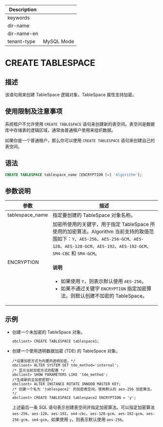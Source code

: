 | Description   |                 |
|---------------|-----------------|
| keywords      |                 |
| dir-name      |                 |
| dir-name-en   |                 |
| tenant-type   | MySQL Mode     |

# CREATE TABLESPACE

## 描述

该语句用来创建 TableSpace 逻辑对象，TableSpace 属性支持加密。

## 使用限制及注意事项

系统租户不允许使用 `CREATE TABLESPACE` 语句来创建新的表空间。表空间是数据库中存储表的逻辑区域，通常由普通租户使用来组织数据。

如果你是一个普通租户，那么你可以使用 `CREATE TABLESPACE` 语句来创建自己的表空间。

## 语法

```sql
CREATE TABLESPACE tablespace_name [ENCRYPTION [=] 'Algorithm'];
```

## 参数说明

|                 参数                 |           描述            |
|------------------------------------|-------------------------|
| tablespace_name                    | 指定要创建的 TableSpace 对象名称。 |
| ENCRYPTION                    | 加密所使用的关键字，用于指定 TableSpace 所使用的加密算法。Algorithm 当前支持的取值范围如下：`Y`、`AES-256`、`AES-256-GCM`、`AES-128`、`AES-128-GCM`、`AES-192`、`AES-192-GCM`、`SM4-CBC` 和 `SM4-GCM`。 <main id="notice" type='explain'><h4>说明</h4><p> <ul><li>如果使用 `Y`，则表示默认使用 `AES-256`。</li> <li>如果不通过关键字 `ENCRYPTION` 指定加密算法，则默认创建不加密的 TableSpace。</li></p></main>              |

## 示例

* 创建一个未加密的 TableSpace 对象。

  ```shell
  obclient> CREATE TABLESPACE tablespace1;
  ```

* 创建一个使用透明数据加密 (TDE) 的 TableSpace 对象。

  ```shell
  /*设置加密方式为内置的透明加密。*/
  obclient> ALTER SYSTEM SET tde_method='internal';
  /* 显示当前加密方式的配置 */
  obclient> SHOW PARAMETERS LIKE 'tde_method';
  /*生成新的主加密密钥*/
  obclient> ALTER INSTANCE ROTATE INNODB MASTER KEY;
  /* 创建一个名为 'tablespace2' 的加密表空间，使用默认的 aes-256 加密算法。 */
  obclient> CREATE TABLESPACE tablespace2 ENCRYPTION = 'y';
  ```

  上述最后一条 SQL 语句表示创建表空间并指定加密算法。可以指定加密算法 `aes-256`、`aes-128`、`aes-192`、`sm4-cbc`、`aes-128-gcm`、`aes-192-gcm`、`aes-256-gcm`、`sm4-gcm`，如果使用 `y`，则表示默认使用 `aes-256`。
